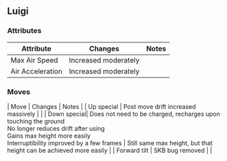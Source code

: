 ## Luigi
### Attributes
| Attribute | Changes | Notes |
| --- | --- | --- |
| Max Air Speed | Increased moderately | |
| Air Acceleration | Increased moderately | |

### Moves
| Move | Changes | Notes |
| Up special | Post move drift increased massively | |
| Down special| Does not need to be charged, recharges upon touching the ground <br>No longer reduces drift after using <br>Gains max height more easily <br>Interruptibility improved by a few frames | Still same max height, but that height can be achieved more easily |
| Forward tilt | SKB bug removed | |
